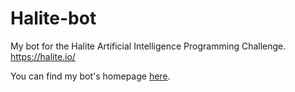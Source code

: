# Halite-bot
My bot for the Halite Artificial Intelligence Programming Challenge. https://halite.io/

You can find my bot's homepage [here](https://halite.io/user.php?userID=2334).
